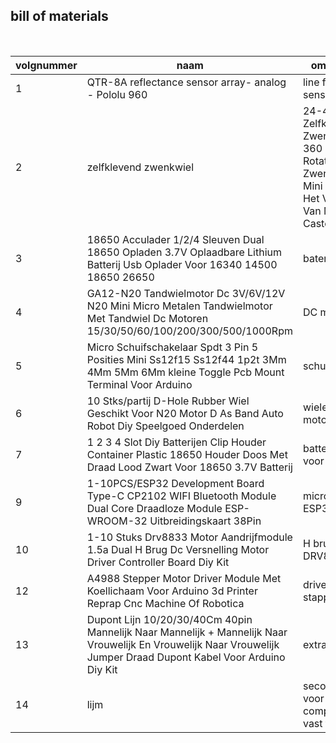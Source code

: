 ## bill of materials
<br />

|volgnummer|naam|omschrijving|nieuw/recup|kostprijs/stuk|aantal|subtotaal|
|----------|----|------------|-----------|---------|------|---------|
|       1| QTR-8A reflectance sensor array- analog - Pololu 960   | line following sensor           |  nieuw         |    €10          |  1    |   €10        |
|         2| zelfklevend zwenkwiel|24-4 Stuks Zelfklevende Zwenkwielen 360 Graden Rotatie Zwenkwielen Mini Wielen Voor Het Verplaatsen Van Meubelen Caster Katrol|nieuw|0,93| 1| €0.93| 
|         3| 18650 Acculader 1/2/4 Sleuven Dual 18650 Opladen 3.7V Oplaadbare Lithium Batterij Usb Oplader Voor 16340 14500 18650 26650 | baterij oplader| nieuw|€0.93|1|€0.93| 
|         4|GA12-N20 Tandwielmotor Dc 3V/6V/12V N20 Mini Micro Metalen Tandwielmotor Met Tandwiel Dc Motoren 15/30/50/60/100/200/300/500/1000Rpm|DC motoren|nieuw|€3.41| 2| €6.28|
|         5|Micro Schuifschakelaar Spdt 3 Pin 5 Posities Mini Ss12f15 Ss12f44 1p2t 3Mm 4Mm 5Mm 6Mm kleine Toggle Pcb Mount Terminal Voor Arduino|schuifschakelaar|nieuw|€0.93|1|€0.93|
|          6|10 Stks/partij D-Hole Rubber Wiel Geschikt Voor N20 Motor D As Band Auto Robot Diy Speelgoed Onderdelen|wielen voor motor|nieuw|€0.93 |1|€0.93 |
|          7|1 2 3 4 Slot Diy Batterijen Clip Houder Container Plastic 18650 Houder Doos Met Draad Lood Zwart Voor 18650 3.7V Batterij|batterij houder voor 2 baterijen|nieuw|€0.96|1|€0.96|
|          9|1-10PCS/ESP32 Development Board Type-C CP2102 WIFI Bluetooth Module Dual Core Draadloze Module ESP-WROOM-32 Uitbreidingskaart 38Pin|microcontroler ESP32|nieuw|€4.82|1|€4.28|
|          10|1-10 Stuks Drv8833 Motor Aandrijfmodule 1.5a Dual H Brug Dc Versnelling Motor Driver Controller Board Diy Kit|H brug DRV8833|nieuw|€5.41|1|€5.41|
|          12|A4988 Stepper Motor Driver Module Met Koellichaam Voor Arduino 3d Printer Reprap Cnc Machine Of Robotica|driver stappenmotor|nieuw|€5.72|1|€5.72|
|          13|Dupont Lijn 10/20/30/40Cm 40pin Mannelijk Naar Mannelijk + Mannelijk Naar Vrouwelijk En Vrouwelijk Naar Vrouwelijk Jumper Draad Dupont Kabel Voor Arduino Diy Kit|extra wires|nieuw|€2.03|1|€2.03|
|          14|lijm|secondenlijm voor componenten vast te hangen|recup| |1| |
